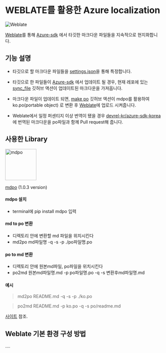 
# WEBLATE를 활용한 Azure localization


![Weblate](https://s.weblate.org/cdn/Logo-Darktext-borders.png)


 [Weblate](https://weblate.org/ko/)를 통해 [Azure-sdk](https://github.com/Azure/azure-sdk) 에서 타깃한 마크다운 파일들을 지속적으로 현지화합니다.


## 기능 설명

* 타깃으로 할 마크다운 파일들을 [settings.json](https://github.com/waroad/test1234/blob/main/settings.json)을 통해 특정합니다.

* 타깃으로 한 파일들이 [Azure-sdk](https://github.com/Azure/azure-sdk) 에서 업데이트 될 경우, 현재 레포에 있는 [sync_file](https://github.com/waroad/test1234/blob/main/.github/workflows/sync_file.yml) 깃허브 액션이 업데이트된 마크다운을 가져옵니다.

* 마크다운 파일이 업데이트 되면, [make po](https://github.com/waroad/test1234/blob/main/.github/workflows/make_po.yml) 깃허브 액션이 mdpo를 활용하여 ko.po(portable object) 로 변환 후 [Weblate](https://weblate.org/ko/)에 업로드 시켜줍니다.

* Weblate에서 일정 퍼센티지 이상 번역이 됐을 경우 [devrel-kr/azure-sdk-korea](https://github.com/devrel-kr/azure-sdk-korean) 에 번역된 마크다운을 po파일과 함께
Pull request해 줍니다.

## 사용한 Library
<img src="https://mondeja.github.io/mdpo/latest/_static/mdpo.png" width= "100px" alt = "mdpo" />

[mdpo](https://github.com/mondeja/mdpo) (1.0.3 version)

#### mdpo 설치
* terminal에  pip install mdpo 입력
#### md to po 변환
* 디렉토리 안에 변환할 md 파일을 위치시킨다
* md2po md파일명 -q -s -p ./po파일명.po
#### po to md 변환
* 디렉토리 안에 원본md파일, po파일을 위치시킨다
* po2md 원본md파일명.md -p po파일명.po -q -s 변환후md파일명.md
#### 예시
>md2po README.md -q -s -p ./ko.po

>po2md README.md -p ko.po -q -s po/readme.md

[사이트](https://mondeja.github.io/mdpo/latest/) 참조.

## Weblate 기본 환경 구성 방법

....
